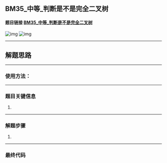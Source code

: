 ## BM35_中等_判断是不是完全二叉树

#### 题目链接 [BM35_中等_判断是不是完全二叉树](https://www.nowcoder.com/practice/8daa4dff9e36409abba2adbe413d6fae?tpId=295&tqId=2299105&ru=/exam/interview&qru=/ta/format-top101/question-ranking&sourceUrl=%2Fexam%2Finterview%3Forder%3D0)

![img](https://i.ibb.co/xmyPgt7/20230810133230.png)
![img](https://i.ibb.co/qWKvT2Q/20230810133239.png)

---
## 解题思路
---
### 使用方法：
---
### 题目关键信息

1. 

---
### 解题步骤

1. 
---

### 最终代码
```

```
